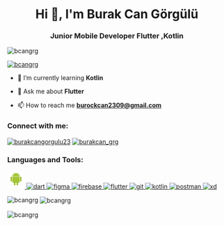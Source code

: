 <h1 align="center">Hi 👋, I'm Burak Can Görgülü</h1>
<h3 align="center">Junior Mobile Developer Flutter ,Kotlin</h3>

<p align="left"> <img src="https://komarev.com/ghpvc/?username=bcangrg&label=Profile%20views&color=0e75b6&style=flat" alt="bcangrg" /> </p>

<p align="left"> <a href="https://github.com/ryo-ma/github-profile-trophy"><img src="https://github-profile-trophy.vercel.app/?username=bcangrg" alt="bcangrg" /></a> </p>

- 🌱 I’m currently learning **Kotlin**

- 💬 Ask me about **Flutter**

- 📫 How to reach me **burockcan2309@gmail.com**

<h3 align="left">Connect with me:</h3>
<p align="left">
<a href="https://linkedin.com/in/burakcangorgulu23" target="blank"><img align="center" src="https://raw.githubusercontent.com/rahuldkjain/github-profile-readme-generator/master/src/images/icons/Social/linked-in-alt.svg" alt="burakcangorgulu23" height="30" width="40" /></a>
<a href="https://instagram.com/burakcan_grg" target="blank"><img align="center" src="https://raw.githubusercontent.com/rahuldkjain/github-profile-readme-generator/master/src/images/icons/Social/instagram.svg" alt="burakcan_grg" height="30" width="40" /></a>
</p>

<h3 align="left">Languages and Tools:</h3>
<p align="left"> <a href="https://developer.android.com" target="_blank" rel="noreferrer"> <img src="https://raw.githubusercontent.com/devicons/devicon/master/icons/android/android-original-wordmark.svg" alt="android" width="40" height="40"/> </a> <a href="https://dart.dev" target="_blank" rel="noreferrer"> <img src="https://www.vectorlogo.zone/logos/dartlang/dartlang-icon.svg" alt="dart" width="40" height="40"/> </a> <a href="https://www.figma.com/" target="_blank" rel="noreferrer"> <img src="https://www.vectorlogo.zone/logos/figma/figma-icon.svg" alt="figma" width="40" height="40"/> </a> <a href="https://firebase.google.com/" target="_blank" rel="noreferrer"> <img src="https://www.vectorlogo.zone/logos/firebase/firebase-icon.svg" alt="firebase" width="40" height="40"/> </a> <a href="https://flutter.dev" target="_blank" rel="noreferrer"> <img src="https://www.vectorlogo.zone/logos/flutterio/flutterio-icon.svg" alt="flutter" width="40" height="40"/> </a> <a href="https://git-scm.com/" target="_blank" rel="noreferrer"> <img src="https://www.vectorlogo.zone/logos/git-scm/git-scm-icon.svg" alt="git" width="40" height="40"/> </a> <a href="https://kotlinlang.org" target="_blank" rel="noreferrer"> <img src="https://www.vectorlogo.zone/logos/kotlinlang/kotlinlang-icon.svg" alt="kotlin" width="40" height="40"/> </a> <a href="https://postman.com" target="_blank" rel="noreferrer"> <img src="https://www.vectorlogo.zone/logos/getpostman/getpostman-icon.svg" alt="postman" width="40" height="40"/> </a> <a href="https://www.adobe.com/products/xd.html" target="_blank" rel="noreferrer"> <img src="https://cdn.worldvectorlogo.com/logos/adobe-xd.svg" alt="xd" width="40" height="40"/> </a> </p>

<p><img align="left" src="https://github-readme-stats.vercel.app/api/top-langs?username=bcangrg&show_icons=true&locale=en&layout=compact" alt="bcangrg" /></p>

<p>&nbsp;<img align="center" src="https://github-readme-stats.vercel.app/api?username=bcangrg&show_icons=true&locale=en" alt="bcangrg" /></p>

<p><img align="center" src="https://github-readme-streak-stats.herokuapp.com/?user=bcangrg&" alt="bcangrg" /></p>
